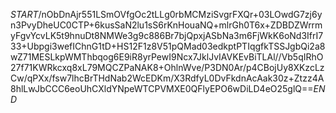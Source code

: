 $START$/nObDnAjr551LSmOVfgOc2tLLg0rbMCMziSvgrFXQr+03LOwdG7zj6yn3PvyDheUC0CTP+6kusSaN2lu1sS6rKnHouaNQ+mlrGh0T6x+ZDBDZWrrmyFgvYcvLK5t9hnuDt8NMWe3g9c886Br7bjQpxjASbNa3m6FjWkK6oNd3IfrI733+Ubpgi3wefIChnG1tD+HS12F1z8V51pQMad03edkptPTIqgfkTSSJgbQi2a8wZ71MESLkpWMThbqog6E9iR8yrPewI9Ncx7JklJvIAVKEvBiTLAl//Vb5qIRhO27f71KWRkcxq8xL79MQCZPaNAK8+OhlnWve/P3DN0Ar/p4CBojUy8XKzcLzCw/qPXx/fsw7lhcBrTHdNab2WcEDKm/X3RdfyL0DvFkdnAcAak30z+Ztzz4A8hlLwJbCCC6eoUhCXldYNpeWTCPVMXE0QFlyEPO6wDiLD4eO25glQ==$END$